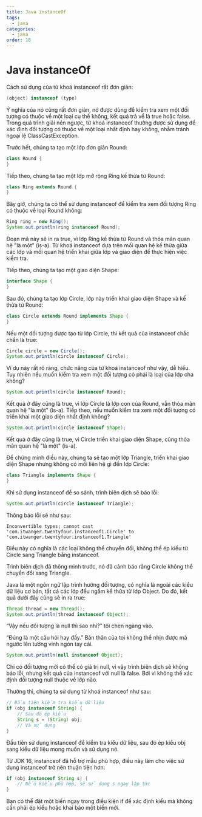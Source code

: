 ```yaml
---
title: Java instanceOf
tags:
  - java
categories:
  - java
order: 18
---
```

# Java instanceOf

Cách sử dụng của từ khoá instanceof rất đơn giản:

```java
(object) instanceof (type)
```

Ý nghĩa của nó cũng rất đơn giản, nó được dùng để kiểm tra xem một đối tượng có thuộc về một loại cụ thể không, kết quả trả về là true hoặc false. Trong quá trình giải nén ngược, từ khoá instanceof thường được sử dụng để xác định đối tượng có thuộc về một loại nhất định hay không, nhằm tránh ngoại lệ ClassCastException.

Trước hết, chúng ta tạo một lớp đơn giản Round:

```java
class Round {
}
```

Tiếp theo, chúng ta tạo một lớp mở rộng Ring kế thừa từ Round:

```java
class Ring extends Round {
}
```

Bây giờ, chúng ta có thể sử dụng instanceof để kiểm tra xem đối tượng Ring có thuộc về loại Round không:

```java
Ring ring = new Ring();
System.out.println(ring instanceof Round);
```

Đoạn mã này sẽ in ra true, vì lớp Ring kế thừa từ Round và thỏa mãn quan hệ "là một" (is-a). Từ khoá instanceof dựa trên mối quan hệ kế thừa giữa các lớp và mối quan hệ triển khai giữa lớp và giao diện để thực hiện việc kiểm tra.

Tiếp theo, chúng ta tạo một giao diện Shape:

```java
interface Shape {
}
```

Sau đó, chúng ta tạo lớp Circle, lớp này triển khai giao diện Shape và kế thừa từ Round:

```java
class Circle extends Round implements Shape {
}
```

Nếu một đối tượng được tạo từ lớp Circle, thì kết quả của instanceof chắc chắn là true:

```java
Circle circle = new Circle();
System.out.println(circle instanceof Circle);
```

Ví dụ này rất rõ ràng, chức năng của từ khoá instanceof như vậy, dễ hiểu. Tuy nhiên nếu muốn kiểm tra xem một đối tượng có phải là loại của lớp cha không?

```java
System.out.println(circle instanceof Round);
```

Kết quả ở đây cũng là true, vì lớp Circle là lớp con của Round, vẫn thỏa mãn quan hệ "là một" (is-a). Tiếp theo, nếu muốn kiểm tra xem một đối tượng có triển khai một giao diện nhất định không?

```java
System.out.println(circle instanceof Shape);
```

Kết quả ở đây cũng là true, vì Circle triển khai giao diện Shape, cũng thỏa mãn quan hệ "là một" (is-a).

Để chứng minh điều này, chúng ta sẽ tạo một lớp Triangle, triển khai giao diện Shape nhưng không có mối liên hệ gì đến lớp Circle:

```java
class Triangle implements Shape {
}
```

Khi sử dụng instanceof để so sánh, trình biên dịch sẽ báo lỗi:

```java
System.out.println(circle instanceof Triangle);
```

Thông báo lỗi sẽ như sau:

```
Inconvertible types; cannot cast 'com.itwanger.twentyfour.instanceof1.Circle' to 'com.itwanger.twentyfour.instanceof1.Triangle'
```

Điều này có nghĩa là các loại không thể chuyển đổi, không thể ép kiểu từ Circle sang Triangle bằng instanceof.

Trình biên dịch đã thông minh trước, nó đã cảnh báo rằng Circle không thể chuyển đổi sang Triangle.

Java là một ngôn ngữ lập trình hướng đối tượng, có nghĩa là ngoài các kiểu dữ liệu cơ bản, tất cả các lớp đều ngầm kế thừa từ lớp Object. Do đó, kết quả dưới đây cũng sẽ in ra true:

```java
Thread thread = new Thread();
System.out.println(thread instanceof Object);
```

“Vậy nếu đối tượng là null thì sao nhỉ?” tôi chen ngang vào.

“Đúng là một câu hỏi hay đấy.” Bản thân của toi không thể nhịn được mà ngước lên tưởng vinh ngón tay cái.

```java
System.out.println(null instanceof Object);
```

Chỉ có đối tượng mới có thể có giá trị null, vì vậy trình biên dịch sẽ không báo lỗi, nhưng kết quả của instanceof với null là false. Bởi vì không thể xác định đối tượng null thuộc về lớp nào.

Thường thì, chúng ta sử dụng từ khoá instanceof như sau:

```java
// Đầu tiên kiểm tra kiểu dữ liệu
if (obj instanceof String) {
    // Sau đó ép kiểu
    String s = (String) obj;
    // Và sử dụng
}
```

Đầu tiên sử dụng instanceof để kiểm tra kiểu dữ liệu, sau đó ép kiểu obj sang kiểu dữ liệu mong muốn và sử dụng nó.

Từ JDK 16, instanceof đã hỗ trợ mẫu phù hợp, điều này làm cho việc sử dụng instanceof trở nên thuận tiện hơn:

```java
if (obj instanceof String s) {
    // Nếu kiểu phù hợp, sẽ sử dụng s ngay lập tức
}
```

Bạn có thể đặt một biến ngay trong điều kiện if để xác định kiểu mà không cần phải ép kiểu hoặc khai báo một biến mới.

